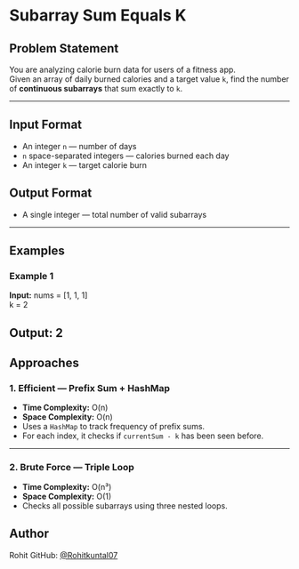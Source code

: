 #  Subarray Sum Equals K

##  Problem Statement

You are analyzing calorie burn data for users of a fitness app.  
Given an array of daily burned calories and a target value `k`, find the number of **continuous subarrays** that sum exactly to `k`.

---

##  Input Format

- An integer `n` — number of days  
- `n` space-separated integers — calories burned each day  
- An integer `k` — target calorie burn

##  Output Format

- A single integer — total number of valid subarrays

---

##  Examples

### Example 1
**Input:**
nums = [1, 1, 1]<br>
k = 2 

**Output:**
2 
---

##  Approaches

### 1. Efficient — Prefix Sum + HashMap

- **Time Complexity:** O(n)  
- **Space Complexity:** O(n)  
- Uses a `HashMap` to track frequency of prefix sums.  
- For each index, it checks if `currentSum - k` has been seen before.

---

### 2. Brute Force — Triple Loop

- **Time Complexity:** O(n³)  
- **Space Complexity:** O(1)  
- Checks all possible subarrays using three nested loops.

##  Author  
Rohit 
GitHub: [@Rohitkuntal07](https://github.com/Rohitkuntal07)
